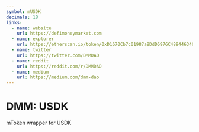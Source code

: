 ```yaml
---
symbol: mUSDK
decimals: 18
links:
  - name: website
    url: https://defimoneymarket.com
  - name: explorer
    url: https://etherscan.io/token/0xD1670Cb7c01987a8DdD6976C4894463460Eeb8a2
  - name: twitter
    url: https://twitter.com/DMMDAO
  - name: reddit
    url: https://reddit.com/r/DMMDAO
  - name: medium
    url: https://medium.com/dmm-dao
---
```


# DMM: USDK

mToken wrapper for USDK
